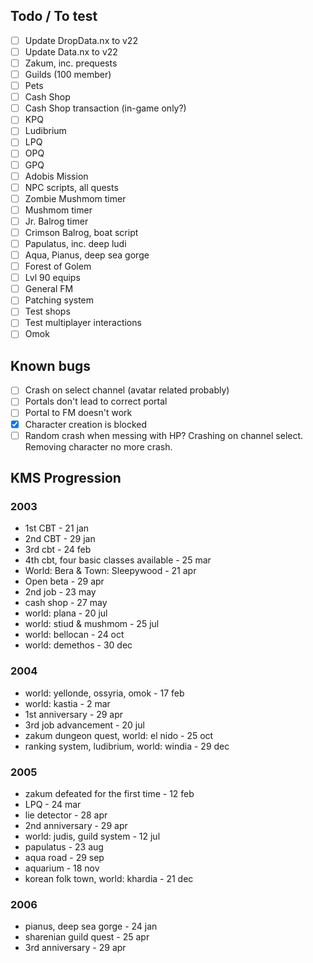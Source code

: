 ## Todo / To test
- [ ] Update DropData.nx to v22
- [ ] Update Data.nx to v22
- [ ] Zakum, inc. prequests
- [ ] Guilds (100 member)
- [ ] Pets
- [ ] Cash Shop
- [ ] Cash Shop transaction (in-game only?)
- [ ] KPQ
- [ ] Ludibrium
- [ ] LPQ
- [ ] OPQ
- [ ] GPQ
- [ ] Adobis Mission
- [ ] NPC scripts, all quests
- [ ] Zombie Mushmom timer
- [ ] Mushmom timer
- [ ] Jr. Balrog timer
- [ ] Crimson Balrog, boat script
- [ ] Papulatus, inc. deep ludi
- [ ] Aqua, Pianus, deep sea gorge
- [ ] Forest of Golem
- [ ] Lvl 90 equips
- [ ] General FM
- [ ] Patching system
- [ ] Test shops
- [ ] Test multiplayer interactions
- [ ] Omok

## Known bugs
- [ ] Crash on select channel (avatar related probably)
- [ ] Portals don't lead to correct portal
- [ ] Portal to FM doesn't work
- [x] Character creation is blocked
- [ ] Random crash when messing with HP? Crashing on channel select. Removing character no more crash.

## KMS Progression
### 2003
- 1st CBT - 21 jan
- 2nd CBT - 29 jan
- 3rd cbt - 24 feb
- 4th cbt, four basic classes available - 25 mar
- World: Bera & Town: Sleepywood - 21 apr
- Open beta - 29 apr
- 2nd job - 23 may
- cash shop - 27 may
- world: plana - 20 jul
- world: stiud & mushmom - 25 jul
- world: bellocan - 24 oct
- world: demethos - 30 dec

### 2004
- world: yellonde, ossyria, omok - 17 feb
- world: kastia - 2 mar
- 1st anniversary - 29 apr
- 3rd job advancement - 20 jul
- zakum dungeon quest, world: el nido - 25 oct
- ranking system, ludibrium, world: windia - 29 dec

### 2005
- zakum defeated for the first time - 12 feb
- LPQ - 24 mar
- lie detector - 28 apr
- 2nd anniversary - 29 apr
- world: judis, guild system - 12 jul
- papulatus - 23 aug
- aqua road - 29 sep
- aquarium - 18 nov
- korean folk town, world: khardia - 21 dec

### 2006
- pianus, deep sea gorge - 24 jan
- sharenian guild quest - 25 apr
- 3rd anniversary - 29 apr
